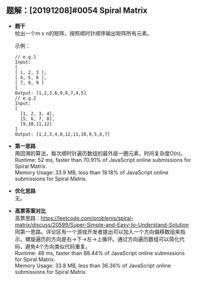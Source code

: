 ## 题解：[20191208]#0054 Spiral Matrix
- **题干**   
给出一个m x n的矩阵，按照顺时针顺序输出矩阵所有元素。    
    
  示例：    
  ```
  // e.g.1
  Input:
  [
  [ 1, 2, 3 ],
  [ 4, 5, 6 ],
  [ 7, 8, 9 ]
  ]
  Output: [1,2,3,6,9,8,7,4,5]
  // e.g.2
  Input:
  [
    [1, 2, 3, 4],
    [5, 6, 7, 8],
    [9,10,11,12]
  ]
  Output: [1,2,3,4,8,12,11,10,9,5,6,7]
  ```
- **第一思路**   
用回溯的算法，每次顺时针遍历数组的最外层一圈元素，时间复杂度O(n)。   
Runtime: 52 ms, faster than 70.91% of JavaScript online submissions for Spiral Matrix.   
Memory Usage: 33.9 MB, less than 18.18% of JavaScript online submissions for Spiral Matrix.   
- **优化思路**   
无。   

- **高票答案对比**   
高票思路：https://leetcode.com/problems/spiral-matrix/discuss/20599/Super-Simple-and-Easy-to-Understand-Solution   
同第一思路。评论区有一个游戏开发者提出可以加入一个方向偏移数组来指示，螺旋遍历的方向是右->下->左->上循环。通过方向遍历数组可以简化代码，避免4个方向类似代码重复。    
Runtime: 48 ms, faster than 88.44% of JavaScript online submissions for Spiral Matrix.    
Memory Usage: 33.8 MB, less than 36.36% of JavaScript online submissions for Spiral Matrix.   